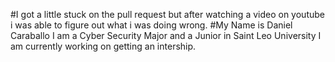 #I got a little stuck on the pull request but after watching a video on youtube i was able to figure out what i was doing wrong. 
#My Name is Daniel Caraballo I am a Cyber Security Major and a Junior in Saint Leo University I am currently working on getting an intership. 
